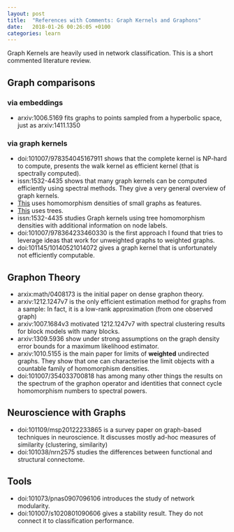 ```yaml
---
layout: post
title:  "References with Comments: Graph Kernels and Graphons"
date:   2018-01-26 00:26:05 +0100
categories: learn
---
```

Graph Kernels are heavily used in network classification. This is a short commented literature review.
<!--more-->
## Graph comparisons
### via embeddings
 - arxiv:1006.5169 fits graphs to points sampled from a hyperbolic space, just as arxiv:1411.1350

### via graph kernels
 - doi:101007/978354045167911 shows that the complete kernel is NP-hard to compute, presents the walk kernel as efficient kernel (that is spectrally computed).
 - issn:1532-4435 shows that many graph kernels can be computed efficiently using spectral methods. They give a very general overview of graph kernels.
 - [This](http://proceedings.mlr.press/v5/shervashidze09a.html) uses homomorphism densities of small graphs as features. 
 - [This](http://papers.nips.cc/paper/3813-fast-subtree-kernels-on-graphs.pdf) uses trees. 
 - issn:1532-4435 studies Graph kernels using tree homomorphism densities with additional information on node labels.
 - doi:101007/978364233460330 is the first approach I found that tries to leverage ideas that work for unweighted graphs to weighted graphs. 
 - doi:101145/10140521014072 gives a graph kernel that is unfortunately not efficiently computable.

## Graphon Theory
 - arxix:math/0408173 is the initial paper on dense graphon theory.
 - arxiv:1212.1247v7 is the only efficient estimation method for graphs from a sample: In fact, it is a low-rank approximation (from one observed graph)
 - arxiv:1007.1684v3 motivated 1212.1247v7 with spectral clustering results for block models with many blocks.
 - arxiv:1309.5936 show under strong assumptions on the graph density error bounds for a maximum likelihood estimator.
 - arxiv:1010.5155 is the main paper for limits of **weighted** undirected graphs. They show that one can characterise the limit objects with a countable family of homomorphism densities.
 - doi:101007/354033700818 has among many other things the results on the spectrum of the graphon operator and identities that connect cycle homomorphism numbers to spectral powers.

## Neuroscience with Graphs
 - doi:101109/msp20122233865 is a survey paper on graph-based techniques in neuroscience. It discusses mostly ad-hoc measures of similarity (clustering, similarity)
 - doi:101038/nrn2575 studies the differences between functional and structural connectome. 

## Tools
 - doi:101073/pnas0907096106 introduces the study of network modularity.
 - doi:101007/s1020801090606 gives a stability result. They do not connect it to classification performance.